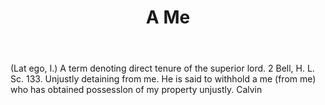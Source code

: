 ---
title: A Me
letter: A
permalink: "/definitions/bld-a-me.html"
body: "(Lat ego, I.) A term denoting direct tenure of the superior lord. 2 Bell, H.
  L. Sc. 133. Unjustly detaining from me. He is said to withhold a me (from me) who
  has obtained possesslon of my property unjustly. Calvin"
published_at: '2018-07-07'
source: Black's Law Dictionary 2nd Ed (1910)
layout: post
---